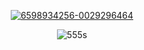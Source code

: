 <p align=center><a href='https://goo.su/ETzs6'><img src='https://i.postimg.cc/qMntv5zx/6598934256-0029296464.png' border='0' alt='6598934256-0029296464'/></a>
<p align=center><img src='https://i.postimg.cc/k4pCQqhR/555s.png' border='0' alt='555s'/></a>

